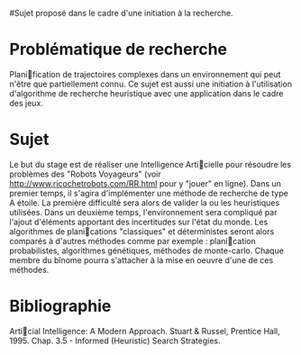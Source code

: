 #Sujet proposé dans le cadre d'une initiation à la recherche.

# Problématique de recherche #

Planification de trajectoires complexes dans un environnement qui peut n'être
que partiellement connu. Ce sujet est aussi une initiation à l'utilisation d'algorithme
de recherche heuristique avec une application dans le cadre des jeux.


# Sujet #

Le but du stage est de réaliser une Intelligence Articielle pour résoudre les problèmes des "Robots Voyageurs" (voir http://www.ricochetrobots.com/RR.html pour y "jouer" en ligne).
Dans un premier temps, il s'agira d'implémenter une méthode de recherche de type A étoile. La première difficulté sera alors de valider la ou les heuristiques utilisées.
Dans un deuxième temps, l'environnement sera compliqué par l'ajout d'éléments apportant des incertitudes sur l'état du monde. Les algorithmes de planications "classiques" et déterministes seront alors comparés à d'autres méthodes comme par exemple : planication probabilistes, algorithmes génétiques, méthodes de monte-carlo. Chaque membre du bînome pourra s'attacher à la mise en oeuvre d'une de ces méthodes.

# Bibliographie #

Articial Intelligence: A Modern Approach. Stuart & Russel, Prentice Hall,
1995. Chap. 3.5 - Informed (Heuristic) Search Strategies.